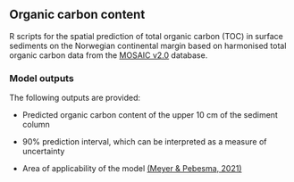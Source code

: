 ## Organic carbon content
R scripts for the spatial prediction of total organic carbon (TOC) in surface sediments on the Norwegian continental margin based on harmonised total organic carbon data from the [MOSAIC v2.0](https://doi.org/10.5194/essd-15-4105-2023) database.

### Model outputs

The following outputs are provided:

* Predicted organic carbon content of the upper 10 cm of the sediment column

* 90% prediction interval, which can be interpreted as a measure of uncertainty

* Area of applicability of the model [(Meyer & Pebesma, 2021)](https://doi.org/10.1111/2041-210X.13650)
